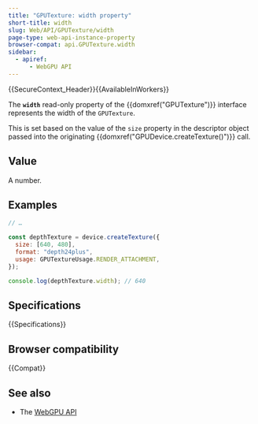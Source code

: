 ```yaml
---
title: "GPUTexture: width property"
short-title: width
slug: Web/API/GPUTexture/width
page-type: web-api-instance-property
browser-compat: api.GPUTexture.width
sidebar:
  - apiref:
      - WebGPU API
---
```


{{SecureContext_Header}}{{AvailableInWorkers}}

The **`width`** read-only property of the
{{domxref("GPUTexture")}} interface represents the width of the `GPUTexture`.

This is set based on the value of the `size` property in the descriptor object passed into the originating {{domxref("GPUDevice.createTexture()")}} call.

## Value

A number.

## Examples

```js
// …

const depthTexture = device.createTexture({
  size: [640, 480],
  format: "depth24plus",
  usage: GPUTextureUsage.RENDER_ATTACHMENT,
});

console.log(depthTexture.width); // 640
```

## Specifications

{{Specifications}}

## Browser compatibility

{{Compat}}

## See also

- The [WebGPU API](/en-US/docs/Web/API/WebGPU_API)
